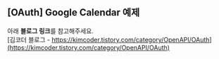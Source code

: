 ## [OAuth] Google Calendar 예제
아래 **블로그 링크**를 참고해주세요.  
[김코더 블로그 - https://kimcoder.tistory.com/category/OpenAPI/OAuth](https://kimcoder.tistory.com/category/OpenAPI/OAuth)
